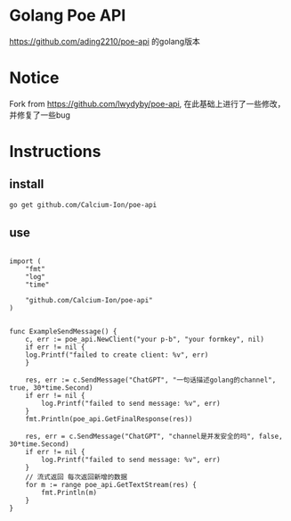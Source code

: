 # Golang Poe API
https://github.com/ading2210/poe-api 的golang版本

# Notice
Fork from https://github.com/lwydyby/poe-api, 在此基础上进行了一些修改，并修复了一些bug

# Instructions

## install

```bash
go get github.com/Calcium-Ion/poe-api
```

## use

```golang

import (
    "fmt"
    "log"
    "time"
    
    "github.com/Calcium-Ion/poe-api"
)


func ExampleSendMessage() {
    c, err := poe_api.NewClient("your p-b", "your formkey", nil)
    if err != nil {
    log.Printf("failed to create client: %v", err)
    }
	
    res, err := c.SendMessage("ChatGPT", "一句话描述golang的channel", true, 30*time.Second)
    if err != nil {
        log.Printf("failed to send message: %v", err)
    }
    fmt.Println(poe_api.GetFinalResponse(res))
	
    res, err = c.SendMessage("ChatGPT", "channel是并发安全的吗", false, 30*time.Second)
    if err != nil {
        log.Printf("failed to send message: %v", err)
    }
    // 流式返回 每次返回新增的数据
    for m := range poe_api.GetTextStream(res) {
        fmt.Println(m)
    }
}
```
